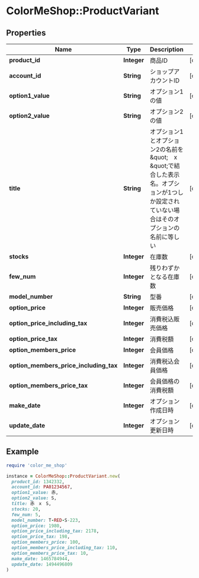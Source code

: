 # ColorMeShop::ProductVariant

## Properties

| Name | Type | Description | Notes |
| ---- | ---- | ----------- | ----- |
| **product_id** | **Integer** | 商品ID | [optional] |
| **account_id** | **String** | ショップアカウントID | [optional] |
| **option1_value** | **String** | オプション1の値 | [optional] |
| **option2_value** | **String** | オプション2の値 | [optional] |
| **title** | **String** | オプション1とオプション2の名前を\&quot;　x　\&quot;で結合した表示名。オプションが1つしか設定されていない場合はそのオプションの名前に等しい | [optional] |
| **stocks** | **Integer** | 在庫数 | [optional] |
| **few_num** | **Integer** | 残りわずかとなる在庫数 | [optional] |
| **model_number** | **String** | 型番 | [optional] |
| **option_price** | **Integer** | 販売価格 | [optional] |
| **option_price_including_tax** | **Integer** | 消費税込販売価格 | [optional] |
| **option_price_tax** | **Integer** | 消費税額 | [optional] |
| **option_members_price** | **Integer** | 会員価格 | [optional] |
| **option_members_price_including_tax** | **Integer** | 消費税込会員価格 | [optional] |
| **option_members_price_tax** | **Integer** | 会員価格の消費税額 | [optional] |
| **make_date** | **Integer** | オプション作成日時 | [optional] |
| **update_date** | **Integer** | オプション更新日時 | [optional] |

## Example

```ruby
require 'color_me_shop'

instance = ColorMeShop::ProductVariant.new(
  product_id: 1342332,
  account_id: PA01234567,
  option1_value: 赤,
  option2_value: S,
  title: 赤　x　S,
  stocks: 20,
  few_num: 5,
  model_number: T-RED-S-223,
  option_price: 1980,
  option_price_including_tax: 2178,
  option_price_tax: 198,
  option_members_price: 100,
  option_members_price_including_tax: 110,
  option_members_price_tax: 10,
  make_date: 1465784944,
  update_date: 1494496809
)
```

